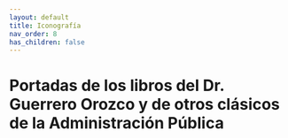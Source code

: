 ```yaml
---
layout: default
title: Iconografía
nav_order: 8
has_children: false
---
```


# Portadas de los libros del Dr. Guerrero Orozco y de otros clásicos de la Administración Pública


